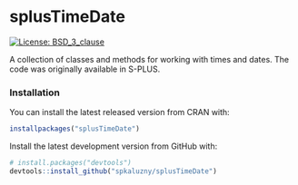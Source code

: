 # splusTimeDate

[![License: BSD_3_clause](https://img.shields.io/badge/license-BSD_3-blue.svg)](https://cran.r-project.org/web/licenses/BSD_3_clause)

A collection of classes and methods for working with times and dates.
The code was originally available in S-PLUS.

### Installation

You can install the latest released version from CRAN with:
```r
installpackages("splusTimeDate")
```

Install the latest development version from GitHub with:
```r
# install.packages("devtools")
devtools::install_github("spkaluzny/splusTimeDate")
```

